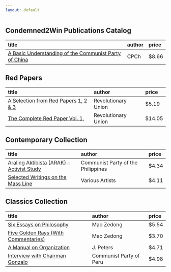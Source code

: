 ```yaml
---
layout: default
---
```


## Condemned2Win Publications Catalog

| title | author | price |
|:------|:-------|:------|
| [A Basic Understanding of the Communist Party of China](https://www.lulu.com/) | CPCh | $8.66 |

## Red Papers

| title | author | price |
|:------|:-------|:------|
| [A Selection from Red Papers 1, 2 & 3](https://www.lulu.com/) | Revolutionary Union | $5.19 |
| [The Complete Red Paper Vol. 1,](https://www.lulu.com/) | Revolutionary Union | $14.05 |

## Contemporary Collection

| title | author | price |
|:------|:-------|:------|
| [Araling Aktibista (ARAK) – Activist Study](https://www.lulu.com/) | Communist Party of the Philippines | $4.34 |
| [Selected Writings on the Mass Line](https://www.lulu.com/) | Various Artists | $4.11 |

## Classics Collection

| title | author | price |
|:------|:-------|:------|
| [Six Essays on Philosophy](https://www.lulu.com/) | Mao Zedong | $5.54 |
| [Five Golden Rays (With Commentaries)](https://www.lulu.com/) | Mao Zedong | $3.70 |
| [A Manual on Organization](https://www.lulu.com/) | J. Peters | $4.71 |
| [Interview with Chairman Gonzalo](https://www.lulu.com/) | Communist Party of Peru | $4.98 |